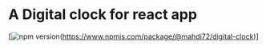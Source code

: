 # A Digital clock for react app
[![npm version](https://img.shields.io/npm/v/@mahdi72/digital-clock)(https://www.npmjs.com/package/@mahdi72/digital-clock)]